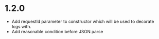 # 1.2.0 
* Add requestId parameter to constructor which will be used to decorate logs with.
* Add reasonable condition before JSON.parse